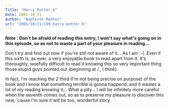 ```yaml
---
Title: "Harry Potter 6"
Date: 2005-10-11
Author: "Baptiste Mathus"
url: "2005/10/11/199-harry-potter-6"
---
```




**Note : Don't be afraid of reading this entry, I won't say what's going
on in this episode, so as not to waste a part of your pleasure in
reading...**

Don't try and find out now if you're still not aware of it... As I am
:-(. Even if this sixth is, as ever, a very enjoyable book to read apart
from it. It's thoroughly, woefully difficult to read it knowing this so
very important thing those stupid guys pointed out (beginning at /., I
think).

In fact, I'm reaching the 2 third (I'm not being precise on purpose) of
the book and I know that something terrible is gonna happend, and it
wastes a lot of my reading knowing it... What a pity... I will be
infinitely more careful when the seventh comes out, so as to preserve my
pleasure to discover this new, 'cause I'm sure it will be too, wonderful
story.


